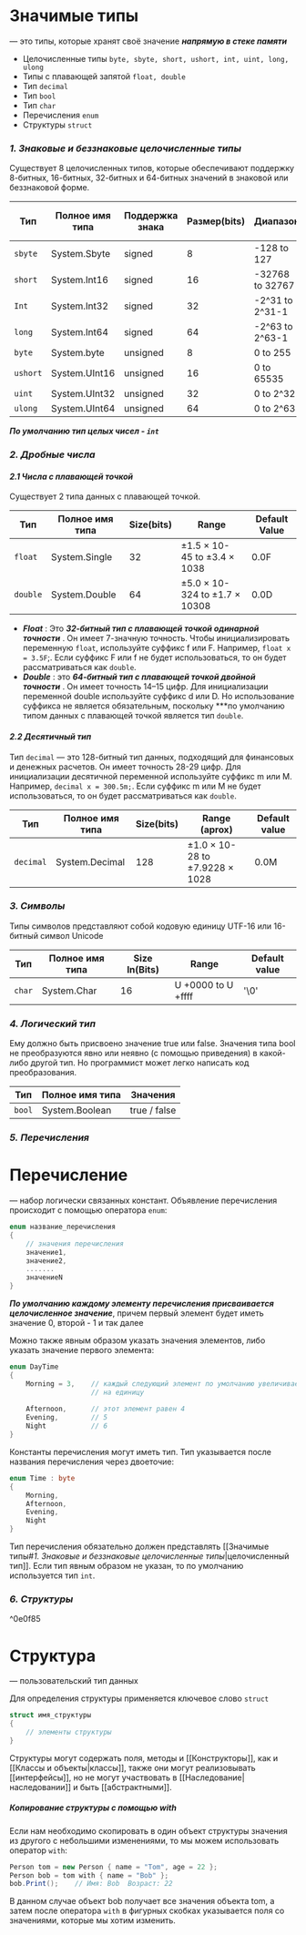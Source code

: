 # **Значимые типы** 
— это типы, которые хранят своё значение ***напрямую в стеке памяти***

- Целочисленные типы `byte, sbyte, short, ushort, int, uint, long, ulong`
- Типы с плавающей запятой `float, double`
- Тип `decimal`
- Тип `bool`
- Тип `char`
- Перечисления `enum`
- Структуры `struct`

### *1. Знаковые и беззнаковые целочисленные типы*

Существует 8 целочисленных типов, которые обеспечивают поддержку 8-битных, 16-битных, 32-битных и 64-битных значений в знаковой или беззнаковой форме.

| Тип      | Полное имя типа | Поддержка знака | Размер(bits) | Диапазон        | Значение по умолчанию |
| -------- | --------------- | --------------- | ------------ | --------------- | --------------------- |
| `sbyte`  | System.Sbyte    | signed          | 8            | -128 to 127     | 0                     |
| `short`  | System.Int16    | signed          | 16           | -32768 to 32767 | 0                     |
| `Int`    | System.Int32    | signed          | 32           | -2^31 to 2^31-1 | 0                     |
| `long`   | System.Int64    | signed          | 64           | -2^63 to 2^63-1 | 0L                    |
| `byte`   | System.byte     | unsigned        | 8            | 0 to 255        | 0                     |
| `ushort` | System.UInt16   | unsigned        | 16           | 0 to 65535      | 0                     |
| `uint`   | System.UInt32   | unsigned        | 32           | 0 to 2^32       | 0                     |
| `ulong`  | System.UInt64   | unsigned        | 64           | 0 to 2^63       | 0                     |

***По умолчанию тип целых чисел - `int`***

### *2. Дробные числа* 

#### *2.1 Числа с плавающей точкой*

Существует 2 типа данных с плавающей точкой.

| Тип      | Полное имя типа | Size(bits) | Range                         | Default Value |
| -------- | --------------- | ---------- | ----------------------------- | ------------- |
| `float`  | System.Single   | 32         | ±1.5 × 10-45 to ±3.4 × 1038   | 0.0F          |
| `double` | System.Double   | 64         | ±5.0 × 10-324 to ±1.7 × 10308 | 0.0D          |
- ***Float*** : Это ***32-битный тип с плавающей точкой одинарной точности*** . Он имеет 7-значную точность. Чтобы инициализировать переменную `float`, используйте суффикс f или F. Например, `float x = 3.5F`;. Если суффикс F или f не будет использоваться, то он будет рассматриваться как `double`.
- ***Double*** : это ***64-битный тип с плавающей точкой двойной точности*** . Он имеет точность 14–15 цифр. Для инициализации переменной double используйте суффикс d или D. Но использование суффикса не является обязательным, поскольку ***по умолчанию типом данных с плавающей точкой является тип `double`.

#### *2.2 Десятичный тип*

Тип `decimal` — это 128-битный тип данных, подходящий для финансовых и денежных расчетов. Он имеет точность 28-29 цифр. Для инициализации десятичной переменной используйте суффикс m или M. Например, `decimal x = 300.5m;`. Если суффикс m или M не будет использоваться, то он будет рассматриваться как `double`.

| Тип       | Полное имя типа | Size(bits) | Range (aprox)                  | Default value |
| --------- | --------------- | ---------- | ------------------------------ | ------------- |
| `decimal` | System.Decimal  | 128        | ±1.0 × 10-28 to ±7.9228 × 1028 | 0.0M          |

### *3. Символы*

Типы символов представляют собой кодовую единицу UTF-16 или 16-битный символ Unicode

| Тип    | Полное имя типа | Size In(Bits) | Range              | Default value |
| ------ | --------------- | ------------- | ------------------ | ------------- |
| `char` | System.Char     | 16            | U +0000 to U +ffff | '\0'          |

### *4. Логический тип*

Ему должно быть присвоено значение true или false. Значения типа bool не преобразуются явно или неявно (с помощью приведения) в какой-либо другой тип. Но программист может легко написать код преобразования.

| Тип    | Полное имя типа | Значения     |
| ------ | --------------- | ------------ |
| `bool` | System.Boolean  | true / false |

### *5.* *Перечисления*

# **Перечисление** 
— набор логически связанных констант.
Объявление перечисления происходит с помощью оператора `enum`:

```cs
enum название_перечисления
{
    // значения перечисления
    значение1,
    значение2,
    .......
    значениеN
}
```

***По умолчанию каждому элементу перечисления присваивается целочисленное значение***, причем первый элемент будет иметь значение 0, второй - 1 и так далее

Можно также явным образом указать значения элементов, либо указать значение первого элемента:

```cs
enum DayTime
{
    Morning = 3,    // каждый следующий элемент по умолчанию увеличивается
                    // на единицу
                    
    Afternoon,      // этот элемент равен 4
    Evening,        // 5
    Night           // 6
}
```


Константы перечисления могут иметь тип. Тип указывается после названия перечисления через двоеточие:

```cs
enum Time : byte
{
    Morning,
    Afternoon,
    Evening,
    Night
}
```

Тип перечисления обязательно должен представлять [[Значимые типы#*1. Знаковые и беззнаковые целочисленные типы*|целочисленный тип]]. Если тип явным образом не указан, то по умолчанию используется тип `int`.


### *6.* *Структуры*

^0e0f85

# **Структура**
— пользовательский тип данных

Для определения структуры применяется ключевое слово `struct`

```cs
struct имя_структуры
{
    // элементы структуры
}
```

Структуры могут содержать поля, методы и [[Конструкторы]], как и [[Классы и объекты|классы]], также они могут реализовывать [[интерфейсы]], но не могут участвовать в [[Наследование|наследовании]] и быть [[абстрактными]].

##### *Копирование структуры с помощью with*

Если нам необходимо скопировать в один объект структуры значения из другого с небольшими изменениями, то мы можем использовать оператор `with`:

```cs
Person tom = new Person { name = "Tom", age = 22 };
Person bob = tom with { name = "Bob" };
bob.Print();    // Имя: Bob  Возраст: 22
```

В данном случае объект bob получает все значения объекта tom, а затем после оператора `with` в фигурных скобках указывается поля со значениями, которые мы хотим изменить.
